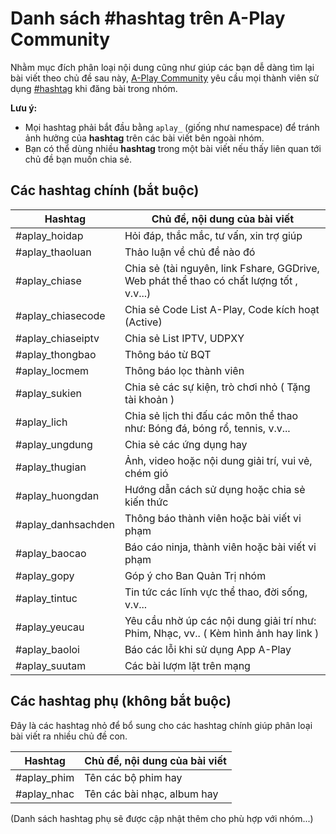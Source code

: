 # Danh sách #hashtag trên A-Play Community

Nhằm mục đích phân loại nội dung cũng như giúp các bạn dễ dàng tìm lại bài viết theo chủ đề sau này, [A-Play Community](https://facebook.com/groups/aplay.community) yêu cầu mọi thành viên sử dụng [#hashtag](https://www.facebook.com/help/587836257914341) khi đăng bài trong nhóm.

**Lưu ý:**
- Mọi hashtag phải bắt đầu bằng `aplay_` (giống như namespace) để tránh ảnh hưởng của **hashtag** trên các bài viết bên ngoài nhóm.
- Bạn có thể dùng nhiều **hashtag** trong một bài viết nếu thấy liên quan tới chủ đề bạn muốn chia sẻ.

## Các hashtag chính (bắt buộc)

| Hashtag            | Chủ đề, nội dung của bài viết                    |
|--------------------|--------------------------------------------------|
| #aplay_hoidap     | Hỏi đáp, thắc mắc, tư vấn, xin trợ giúp                               |
| #aplay_thaoluan   | Thảo luận về chủ đề nào đó                       |
| #aplay_chiase     | Chia sẻ (tài nguyên, link Fshare, GGDrive, Web phát thể thao có chất lượng tốt , v.v...) |
| #aplay_chiasecode | Chia sẻ Code List A-Play, Code kích hoạt (Active)                             |
| #aplay_chiaseiptv | Chia sẻ List IPTV, UDPXY                        |
| #aplay_thongbao   | Thông báo từ BQT                                 |
| #aplay_locmem     | Thông báo lọc thành viên                                |
| #aplay_sukien     | Chia sẻ các sự kiện, trò chơi nhỏ ( Tặng tài khoản )                         |
| #aplay_lich       | Chia sẻ lịch thi đấu các môn thể thao như: Bóng đá, bóng rổ, tennis, v.v...           |
| #aplay_ungdung    | Chia sẻ các ứng dụng hay                                 |
| #aplay_thugian    | Ảnh, video hoặc nội dung giải trí, vui vẻ, chém gió                |
| #aplay_huongdan   | Hướng dẫn cách sử dụng hoặc chia sẻ kiến thức      |
| #aplay_danhsachden| Thông báo thành viên hoặc bài viết vi phạm       |
| #aplay_baocao     | Báo cáo ninja, thành viên hoặc bài viết vi phạm  |
| #aplay_gopy       | Góp ý cho Ban Quản Trị nhóm                      |
| #aplay_tintuc     | Tin tức các lĩnh vực thể thao, đời sống, v.v...                                |
| #aplay_yeucau     | Yêu cầu nhờ úp các nội dung giải trí như: Phim, Nhạc, vv.. ( Kèm hình ảnh hay link )      |
| #aplay_baoloi     | Báo các lỗi khi sử dụng App A-Play                      | 
| #aplay_suutam     | Các bài lượm lặt trên mạng                        |       
 
## Các hashtag phụ (không bắt buộc)

Đây là các hashtag nhỏ để bổ sung cho các hashtag chính giúp phân loại bài viết ra nhiều chủ đề con.

| Hashtag             | Chủ đề, nội dung của bài viết |
|---------------------|-------------------------------|
| #aplay_phim       | Tên các bộ phim hay                     |
| #aplay_nhac      | Tên các bài nhạc, album hay           |

(Danh sách hashtag phụ sẽ được cập nhật thêm cho phù hợp với nhóm...)

